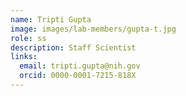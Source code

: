 ```yaml
---
name: Tripti Gupta
image: images/lab-members/gupta-t.jpg
role: ss
description: Staff Scientist
links:
  email: tripti.gupta@nih.gov
  orcid: 0000-0001-7215-818X
---
```



